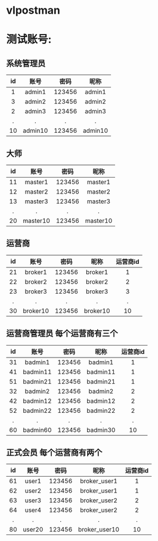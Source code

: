 # vlpostman

# 测试账号:

## 系统管理员  

   id   |    账号         |      密码   |   昵称  
   :-: | :-: | :-:  |:-:   
   1   |   admin1   |          123456 |  admin1  
   3   |   admin2   |          123456 |  admin2  
   2   |   admin3   |          123456 |  admin3  
   .   |   .        |            .    |    .          
   10  |  admin10   |          123456 |  admin10  

## 大师  
   id  |  账号       |          密码    |      昵称  
      :-: | :-: | :-:  |:-:   
   11  |  master1   |          123456  |    master1  
   12  |  master2   |          123456  |    master2    
   13  |  master3   |          123456  |    master3    
    .  |    .       |             .    |       .
   20  |  master10  |          123456  |    master10    
   
## 运营商  
   id  |    账号     |          密码    |   昵称    |   运营商id   
   :-: | :-: | :-: | :-: | :-:   
   21  |   broker1  |         123456   | broker1  |     1  
   22  |   broker2  |         123456   | broker2  |     2  
   23  |   broker3  |         123456   | broker3  |     3  
    .  |      .     |            .     |   .      |     .
   30  |   broker10 |         123456   | broker10 |     10  

## 运营商管理员  每个运营商有三个
   id   |   账号       |       密码    |   昵称      |     运营商id
      :-: | :-: | :-: | :-: | :-:   
   31   |   badmin1   |        123456 |   badmin1  |        1  
   41   |   badmin11  |        123456 |   badmin11 |        1  
   51   |   badmin21  |        123456 |   badmin21 |        1   
   32   |   badmin2   |        123456 |   badmin2  |        2  
   42   |   badmin12  |        123456 |   badmin12 |        2  
   52   |   badmin22  |        123456 |   badmin22 |        2  
   .    |      .      |           .   |    .       |        .
   60   |   badmin60  |        123456 |   badmin30 |       10  
     
## 正式会员    每个运营商有两个
   id   |   账号       |        密码    |   昵称      |    运营商id  
      :-: | :-: | :-: | :-: | :-:   
   61   |  user1      |       123456   |  broker_user1  |   1  
   62   |  user2      |       123456   |  broker_user1  |   1  
   63   |  user3      |       123456   |  broker_user2  |   2  
   64   |  user4      |       123456   |  broker_user2  |   2  
    .   |   .         |          .     |       .        |   .
   80   |  user20     |       123456   |  broker_user10 |   10  
    
